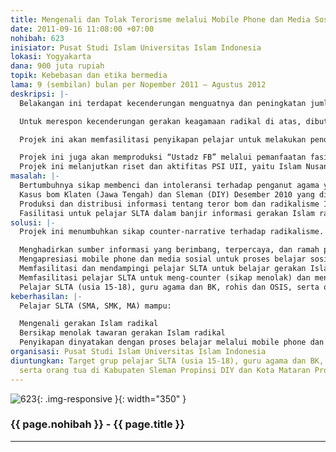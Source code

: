 ```yaml
---
title: Mengenali dan Tolak Terorisme melalui Mobile Phone dan Media Sosial
date: 2011-09-16 11:08:00 +07:00
nohibah: 623
inisiator: Pusat Studi Islam Universitas Islam Indonesia
lokasi: Yogyakarta
dana: 900 juta rupiah
topik: Kebebasan dan etika bermedia
lama: 9 (sembilan) bulan per Nopember 2011 – Agustus 2012
deskripsi: |-
  Belakangan ini terdapat kecenderungan menguatnya dan peningkatan jumlah gerakan Islam radikal di kalangan pelajar SLTA. Fenomena ini cukup mengkhawatirkan jika ditinjau dari psikologi perkembangan. Usia SLTA merupakan periode emas dalam perkembangan kedirian pelajar.

  Untuk merespon kecenderungan gerakan keagamaan radikal di atas, dibutuhkan pengetahuan dan kebijaksanaan. Selain itu, diperlukan fasilitasi untuk mendampingi proses menuju kedewasaan, termasuk menyikapi gerakan Islam radikal melalui media yang tepat. Pelajar membutuhkan “tatabahasa” untuk menyikapi dan menyatakan penolakan (counter-narrative) terhadap menguatnya radikalisme di sekolah.

  Projek ini akan memfasilitasi penyikapan pelajar untuk melakukan penolakan dengan menggunakan mobile phone dan media sosial. Fitur mobile phone yang akan digunakan adalah video-recorder. Pelajar memproduksi video-pendek (kultum mobile/3gp) “Tolak Terorisme”, dan menguggahnya di situs media sosial, FaceBook dan/atau Youtube. Video diakses melalui mobile phone.

  Projek ini juga akan memproduksi “Ustadz FB” melalui pemanfaatan fasilitas “page” (halaman). Pelajar akan difasilitasi untuk menjadi “dai” tolak terorisme di media sosial.
  Projek ini melanjutkan riset dan aktifitas PSI UII, yaitu Islam Nusantara. Lebih lanjut dapat dilihat di laman PSI UII. Kegiatan yang sudah dilakukan adalah memproduksi 3 iklan layanan masyarakat tentang Islam toleran dan inklusif, seri kajian buku, talkswhow on-air mingguan Lentera Hati di UNISI Fm.
masalah: |-
  Bertumbuhnya sikap membenci dan intoleransi terhadap penganut agama yang berbeda, dukungan terhadap aksi kekerasan, dan tingkat kesediaan untuk terlibat dalam aksi kekerasan terkait isu agama sebagaimana hasil riset (LaKIP, 2011) merupakan sebagian potret sikap keberagamaan pelajar SLTA;
  Kasus bom Klaten (Jawa Tengah) dan Sleman (DIY) Desember 2010 yang dilakukan pelajar SLTA dengan menggunakan bahan-bahan rumah tangga berarti semakin mudanya umur pelaku/pembuat bom dan semakin acak dan tak terorganisirnya pelaku;
  Produksi dan distribusi informasi tentang teror bom dan radikalisme Islam lainnya perlu disikapi oleh pelajar SLTA dalam ”tatabahasa” mereka sendiri;
  Fasilitasi untuk pelajar SLTA dalam banjir informasi gerakan Islam radikal dengan tindakan counter-narrative;
solusi: |-
  Projek ini menumbuhkan sikap counter-narrative terhadap radikalisme. Diperlukan langkah strategis sebagai berikut:

  Menghadirkan sumber informasi yang berimbang, terpercaya, dan ramah pengguna (user friendly) untuk menyikapi radikalisme Islam untuk umur pembentukan;
  Mengapresiasi mobile phone dan media sosial untuk proses belajar sosial;
  Memfasilitasi dan mendampingi pelajar SLTA untuk belajar gerakan Islam radikal: mendiskusikannya,
  Memfasilitasi pelajar SLTA untuk meng-counter (sikap menolak) dan menerjemahkannya dalam format video-pendek, dan membincangkannya di media sosial, dengan tag-line: ”Yuk, bertukar video Tolak Terorisme di HP 500 Ribuan” (standar 3GP)
  Pelajar SLTA (usia 15-18), guru agama dan BK, rohis dan OSIS, serta orang tua di Kabupaten Sleman Propinsi DIY dan Kota Mataran Propinsi NTB
keberhasilan: |-
  Pelajar SLTA (SMA, SMK, MA) mampu:

  Mengenali gerakan Islam radikal
  Bersikap menolak tawaran gerakan Islam radikal
  Penyikapan dinyatakan dengan proses belajar melalui mobile phone dan media sosial.
organisasi: Pusat Studi Islam Universitas Islam Indonesia
diuntungkan: Target grup pelajar SLTA (usia 15-18), guru agama dan BK, rohis dan OSIS,
  serta orang tua di Kabupaten Sleman Propinsi DIY dan Kota Mataran Propinsi NTB.
---
```


![623](/static/img/hibahcmb/623.png){: .img-responsive }{: width="350" }

### {{ page.nohibah }} - {{ page.title }}

---
